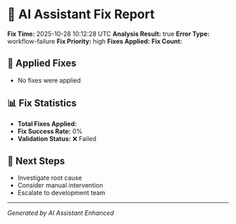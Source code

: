 # 🤖 AI Assistant Fix Report

**Fix Time:** 2025-10-28 10:12:28 UTC
**Analysis Result:** true
**Error Type:** workflow-failure
**Fix Priority:** high
**Fixes Applied:**
**Fix Count:**

## 🔧 Applied Fixes

- No fixes were applied

## 📊 Fix Statistics

- **Total Fixes Applied:**
- **Fix Success Rate:** 0%
- **Validation Status:** ❌ Failed

## 🎯 Next Steps

- Investigate root cause
- Consider manual intervention
- Escalate to development team

---

_Generated by AI Assistant Enhanced_
